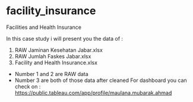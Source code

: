 # facility_insurance
Facilities and Health Insurance

In this case study i will present you the data of :

1. RAW Jaminan Kesehatan Jabar.xlsx
2. RAW Jumlah Faskes Jabar.xlsx
3. Facility and Health Insurance.xlsx

- Number 1 and 2 are RAW data
- Number 3 are both of those data after cleaned
For dashboard you can check on : https://public.tableau.com/app/profile/maulana.mubarak.ahmad
